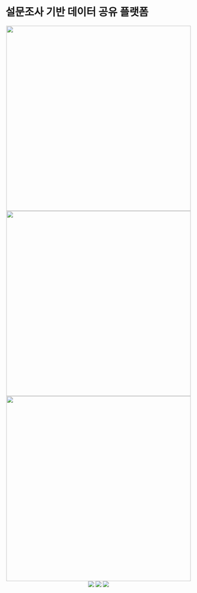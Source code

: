 # 설문조사 기반 데이터 공유 플랫폼

<div align = "center">
<img src="https://user-images.githubusercontent.com/114554407/204599467-083b39e7-1a35-4d34-98ed-113a79120bf2.png" width="500" height="auto"/><br>
<img src="https://user-images.githubusercontent.com/114554407/204599631-b55fb419-93ad-407a-bd1a-5dd13934f3fc.png" width="500" height="auto"/><br>
<img src="https://user-images.githubusercontent.com/114554407/204601023-40c32791-0bb4-407c-adf9-83ca29f80588.png" width="500" height="auto"/><br>

<img src="https://img.shields.io/badge/Spring Boot-6DB33F?style=flat-square&logo=SpringBoot&logoColor=white"/>
<img src="https://img.shields.io/badge/React-61DAFB?style=flat-square&logo=React&logoColor=black"/>
<img src="https://img.shields.io/badge/MySQL-4479A1?style=flat-square&logo=MySQL&logoColor=white"/>

</div>
 